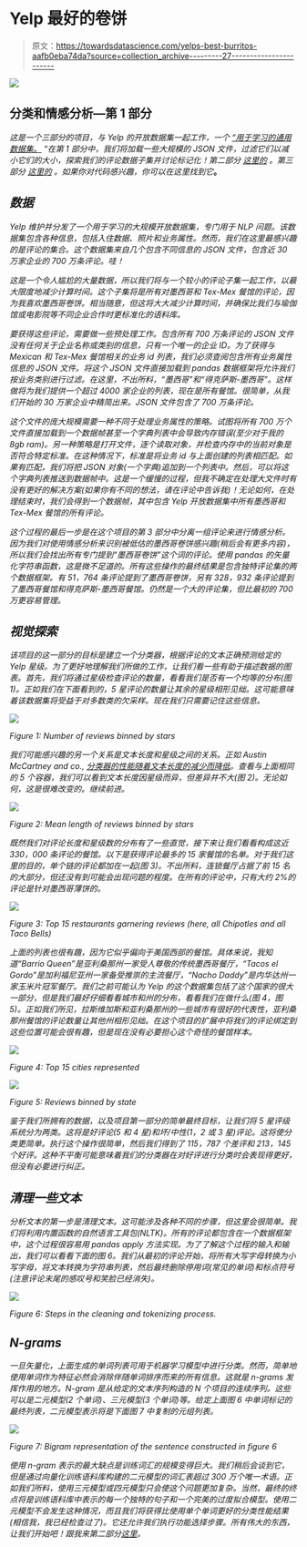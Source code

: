 # Yelp 最好的卷饼

> 原文：<https://towardsdatascience.com/yelps-best-burritos-aafb0eba74da?source=collection_archive---------27----------------------->

![](img/be8796bb328e8c99e7663e4a50813015.png)

## 分类和情感分析—第 1 部分

*这是一个三部分的项目，与 Yelp 的开放数据集一起工作，一个* [*“用于学习的通用数据集。*](https://www.yelp.com/dataset) *“在第 1 部分中，我们将加载一些大规模的 JSON 文件，过滤它们以减小它们的大小，探索我们的评论数据子集并讨论标记化！第二部分* [*这里的*](https://medium.com/@nhcampanelli/yelps-best-burritos-d163952918f8) *。第三部分* [*这里的*](https://medium.com/@nhcampanelli/yelps-best-burritos-dfdb0cc5a32a?sk=2222363a7910fb93d6201da55853f8dc) *。如果你对代码感兴趣，你可以在这里找到它*[](https://github.com/nhcamp/Yelp-Burrito-Reviews)**。**

## *数据*

*Yelp 维护并分发了一个用于学习的大规模开放数据集，专门用于 NLP 问题。该数据集包含各种信息，包括入住数据、照片和业务属性。然而，我们在这里最感兴趣的是评论的集合。这个数据集来自几个包含不同信息的 JSON 文件，包含近 30 万家企业的 700 万条评论。哇！*

*这是一个令人尴尬的大量数据，所以我们将与一个较小的评论子集一起工作，以最大限度地减少计算时间。这个子集将是所有对墨西哥和 Tex-Mex 餐馆的评论，因为我喜欢墨西哥卷饼。相当随意，但这将大大减少计算时间，并确保比我们与瑜伽馆或电影院等不同企业合作时更标准化的语料库。*

*要获得这些评论，需要做一些预处理工作。包含所有 700 万条评论的 JSON 文件没有任何关于企业名称或类别的信息，只有一个唯一的企业 ID。为了获得与 Mexican 和 Tex-Mex 餐馆相关的业务 id 列表，我们必须查阅包含所有业务属性信息的 JSON 文件。将这个 JSON 文件直接加载到 pandas 数据框架将允许我们按业务类别进行过滤。在这里，不出所料，“墨西哥”和“得克萨斯-墨西哥”。这样做将为我们提供一个超过 4000 家企业的列表，现在是所有餐馆。很简单，从我们开始的 30 万家企业中精简出来。JSON 文件包含了 700 万条评论。*

*这个文件的庞大规模需要一种不同于处理业务属性的策略。试图将所有 700 万个文件直接加载到一个数据帧甚至一个字典列表中会导致内存错误(至少对于我的 8gb ram)。另一种策略是打开文件，逐个读取对象，并检查内存中的当前对象是否符合特定标准。在这种情况下，标准是将业务 id 与上面创建的列表相匹配。如果有匹配，我们将把 JSON 对象(一个字典)追加到一个列表中。然后，可以将这个字典列表推送到数据帧中。这是一个缓慢的过程，但我不确定在处理大文件时有没有更好的解决方案(如果你有不同的想法，请在评论中告诉我)！无论如何，在处理结束时，我们会得到一个数据帧，其中包含 Yelp 开放数据集中所有墨西哥和 Tex-Mex 餐馆的所有评论。*

*这个过程的最后一步是在这个项目的第 3 部分中分离一组评论来进行情感分析。因为我们对使用情感分析来识别被低估的墨西哥卷饼感兴趣(稍后会有更多内容)，所以我们会找出所有专门提到“墨西哥卷饼”这个词的评论。使用 pandas 的矢量化字符串函数，这是微不足道的。所有这些操作的最终结果是包含独特评论集的两个数据框架。有 51，764 条评论提到了墨西哥卷饼，另有 328，932 条评论提到了墨西哥餐馆和得克萨斯-墨西哥餐馆。仍然是一个大的评论集，但比最初的 700 万更容易管理。*

## *视觉探索*

*该项目的这一部分的目标是建立一个分类器，根据评论的文本正确预测给定的 Yelp 星级。为了更好地理解我们所做的工作，让我们看一些有助于描述数据的图表。首先，我们将通过星级检查评论的数量，看看我们是否有一个均等的分布(图 1)。正如我们在下面看到的，5 星评论的数量让其余的星级相形见绌。这可能意味着该数据集将受益于对多数类的欠采样。现在我们只需要记住这些信息。*

*![](img/8aced2ca8925c86a372fc72d1c91c0b8.png)*

*Figure 1: Number of reviews binned by stars*

*我们可能感兴趣的另一个关系是文本长度和星级之间的关系。正如 Austin McCartney and co., [分类器的性能随着文本长度的减少而降低](http://ceur-ws.org/Vol-2086/AICS2017_paper_23.pdf)。查看与上面相同的 5 个容器，我们可以看到文本长度因星级而异，但差异并不大(图 2)。无论如何，这是很难改变的。继续前进。*

*![](img/e575a390f87682183e0c6dd7d5070f02.png)*

*Figure 2: Mean length of reviews binned by stars*

*既然我们对评论长度和星级数的分布有了一些直觉，接下来让我们看看构成这近 330，000 条评论的餐馆。以下是获得评论最多的 15 家餐馆的名单。对于我们这里的目的，单个链的评论都加在一起(图 3)。不出所料，连锁餐厅占据了前 15 名的大部分，但还没有到可能会出现问题的程度。在所有的评论中，只有大约 2%的评论是针对墨西哥薄饼的。*

*![](img/468a0491a92af6275ea7d9b77f46ecef.png)*

*Figure 3: Top 15 restaurants garnering reviews (here, all Chipotles and all Taco Bells)*

*上面的列表也很有趣，因为它似乎偏向于美国西部的餐馆。具体来说，我知道“Barrio Queen”是亚利桑那州一家受人尊敬的传统墨西哥餐厅，“Tacos el Gordo”是加利福尼亚州一家备受推崇的主流餐厅，“Nacho Daddy”是内华达州一家玉米片冠军餐厅。我们之前可能认为 Yelp 的这个数据集包括了这个国家的很大一部分，但是我们最好仔细看看城市和州的分布，看看我们在做什么(图 4，图 5)。正如我们所见，拉斯维加斯和亚利桑那州的一些城市有很好的代表性，亚利桑那州餐馆的评论数量让其他州相形见绌。在这个项目的扩展中将我们的评论绑定到这些位置可能会很有趣，但是现在没有必要担心这个奇怪的餐馆样本。*

*![](img/20501977a74b90ede0af52dc303f1a98.png)*

*Figure 4: Top 15 cities represented*

*![](img/503419d518514324c02c06a3c88892d7.png)*

*Figure 5: Reviews binned by state*

*鉴于我们所拥有的数据，以及项目第一部分的简单最终目标，让我们将 5 星评级系统分为两类。这将是好评论(5 和 4 星)和坏/中性(1，2 或 3 星)评论。这将使分类更简单。执行这个操作很简单，然后我们得到了 115，787 个差评和 213，145 个好评。这种不平衡可能意味着我们的分类器在对好评进行分类时会表现得更好，但没有必要进行纠正。*

## *清理一些文本*

*分析文本的第一步是清理文本。这可能涉及各种不同的步骤，但这里会很简单。我们将利用内置函数的自然语言工具包(NLTK)。所有的评论都包含在一个数据框架中，这个过程很容易用 pandas apply 方法实现。为了了解这个过程的输入和输出，我们可以看看下面的图 6。我们从最初的评论开始，将所有大写字母转换为小写字母，将文本转换为字符串列表，然后最终删除停用词(常见的单词)和标点符号(注意评论末尾的感叹号和笑脸已经消失)。*

*![](img/87b6343b33beaa2b468e130a3d364603.png)*

*Figure 6: Steps in the cleaning and tokenizing process.*

## *N-grams*

*一旦矢量化，上面生成的单词列表可用于机器学习模型中进行分类。然而，简单地使用单词作为特征必然会消除伴随单词排序而来的所有信息。这就是 n-grams 发挥作用的地方。N-gram 是从给定的文本序列构造的 N 个项目的连续序列。这些可以是二元模型(2 个单词)、三元模型(3 个单词)等。给定上面图 6 中单词标记的最终列表，二元模型表示将是下面图 7 中复制的元组列表。*

*![](img/a44c611a700331e2347b15315e1ff926.png)*

*Figure 7: Bigram representation of the sentence constructed in figure 6*

*使用 n-gram 表示的最大缺点是训练词汇的规模变得巨大。我们稍后会谈到它，但是通过向量化训练语料库构建的二元模型的词汇表超过 300 万个唯一术语。正如我们所料，使用三元模型或四元模型只会使这个问题更加复杂。当然，最终的终点将是训练语料库中表示的每一个独特的句子和一个完美的过度拟合模型。使用二元模型不会发生这种情况，而且我们将获得比使用单个单词更好的分类性能结果(相信我，我已经检查过了)。它还允许我们执行功能选择步骤。所有伟大的东西，让我们开始吧！跟我来第二部分[这里](https://medium.com/@nhcampanelli/yelps-best-burritos-d163952918f8)。*